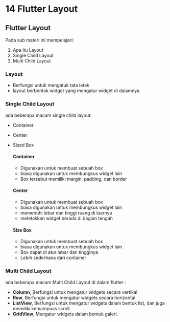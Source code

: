 # 14 Flutter Layout

## Flutter Layout
Pada sub materi ini mempelajari:
1. Apa itu Layout
2. Single Child Layout 
3. Multi Child Layout

### Layout
- Berfungsi untuk mengatuk tata letak
- layout berbentuk widget yang mengatur widget di dalamnya

### Single Child Layout
ada beberapa macam single child layout:
- Container
- Center
- Sized Box

    #### Container
    - Digunakan untuk membuat sebuah box
    - biasa digunakan untuk membungkus widget lain
    - Box tersebut memiliki margin, padding, dan border

    #### Center
    - Digunakan untuk membuat sebuah box
    - biasa digunakan untuk membungkus widget lain
    - memenuhi lebar dan tinggi ruang di luarnya
    - meletakkan widget berada di bagian tengah

    #### Size Box
    - Digunakan untuk membuat sebuah box
    - biasa digunakan untuk membungkus widget lain
    - Box dapat di atur lebar dan tingginya
    - Lebih sederhana dari container

### Multi Child Layout
ada beberapa macam Multi Child Layout di dalam flutter :
- **Column**, Berfungsi untuk mengatur widgets secara vertikal
- **Row**, Berfungsi untuk mengatur widgets secara horizontal
- **ListView**, Berfungsi untuk mengatur widgets dalam bentuk list, dan juga memiliki kemampuas scroll
- **GridView**, Mengatur widgets dalam bentuk galeri.